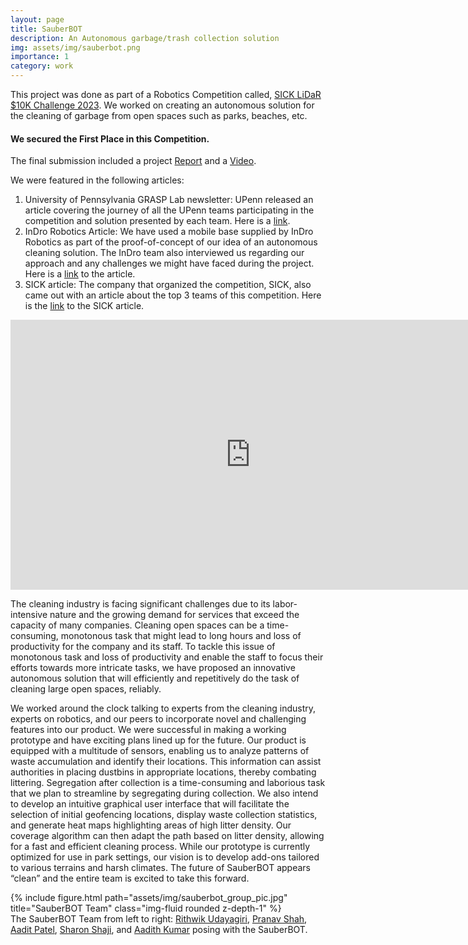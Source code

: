 ```yaml
---
layout: page
title: SauberBOT
description: An Autonomous garbage/trash collection solution
img: assets/img/sauberbot.png
importance: 1
category: work
---
```


This project was done as part of a Robotics Competition called, <a href="https://www.sick.com/us/en/tim10k/w/tim10k/"> SICK LiDaR $10K Challenge 2023</a>. We worked on creating an autonomous solution for the cleaning of garbage from open spaces such as parks, beaches, etc. 

#### We secured the First Place in this Competition.

The final submission included a project <a href="https://drive.google.com/file/d/1eBHcfdx-CNmmY9gcT3kwR6UoZ3bD_4Wa/view?usp=sharing">Report</a> and a <a href="https://www.youtube.com/watch?v=_JcPts7voj8">Video</a>.

We were featured in the following articles:
1. University of Pennsylvania GRASP Lab newsletter: UPenn released an article covering the journey of all the UPenn teams participating in the competition and solution presented by each team. Here is a <a href="https://www.grasp.upenn.edu/news/robotics-masters-students-take-on-sicks-tim10k-challenge">link</a>.
2. InDro Robotics Article: We have used a mobile base supplied by InDro Robotics as part of the proof-of-concept of our idea of an autonomous cleaning solution. The InDro team also interviewed us regarding our approach and any challenges we might have faced during the project. Here is a <a href="https://indrorobotics.ca/upenn-robotics-team-cleans-up-at-sick-lidar-competition/">link</a> to the article.
3. SICK article: The company that organized the competition, SICK, also came out with an article about the top 3 teams of this competition. Here is the <a href="https://sickusablog.com/university-students-use-sick-lidar-solve-real-world-problems/?utm_campaign=Oktopost-USA+-+TiM10K&utm_content=Oktopost-linkedin&utm_medium=social&utm_source=linkedin">link</a> to the SICK article. 


<iframe width="768" height="432" src="https://www.youtube.com/embed/_JcPts7voj8" title="SICK LiDAR TiM$10K Challenge -  SauberBOT" frameborder="0" allow="accelerometer; autoplay; clipboard-write; encrypted-media; gyroscope; picture-in-picture; web-share" allowfullscreen>
</iframe>

The cleaning industry is facing significant challenges due to its labor-intensive nature and the growing demand for services that exceed the capacity of many companies. Cleaning open spaces can be a time-consuming, monotonous task that might lead to long hours and loss of productivity for the company and its staff. To tackle this issue of monotonous task and loss of productivity and enable the staff to focus their efforts towards more intricate tasks, we have proposed an innovative autonomous solution that will efficiently and repetitively do the task of cleaning large open spaces, reliably.

We worked around the clock talking to experts from the cleaning industry, experts on robotics, and our peers to incorporate novel and challenging features into our product. We were successful in making a working prototype and have exciting plans lined up for the future. Our product is equipped with a multitude of sensors, enabling us to analyze patterns of waste accumulation and identify their locations. This information can assist authorities in placing dustbins in appropriate locations, thereby combating littering. Segregation after collection is a time-consuming and laborious task that we plan to streamline by segregating during collection. We also intend to develop an intuitive graphical user interface that will facilitate the selection of initial geofencing locations, display waste collection statistics, and generate heat maps highlighting areas of high litter density. Our coverage algorithm can then adapt the path based on litter density, allowing for a fast and efficient cleaning process. While our prototype is currently optimized for use in park settings, our vision is to develop add-ons tailored to various terrains and harsh climates. The future of SauberBOT appears “clean” and the entire team is excited to take this forward.


<div class="row">
    <div class="col-sm mt-3 mt-md-0">
        {% include figure.html path="assets/img/sauberbot_group_pic.jpg" title="SauberBOT Team" class="img-fluid rounded z-depth-1" %}
    </div>
</div>
<div class="caption">
    The SauberBOT Team from left to right: 
    <a href="https://www.linkedin.com/in/udayagiririthwik/">Rithwik Udayagiri</a>, 
    <a href="https://www.linkedin.com/in/pranav-p-shah/">Pranav Shah</a>, 
    <a href="https://www.linkedin.com/in/aaditp/">Aadit Patel</a>, 
    <a href="https://www.linkedin.com/in/sharonrichushaji/">Sharon Shaji</a>, and 
    <a href="https://www.linkedin.com/in/aadith-kumar/">Aadith Kumar</a> 
    posing with the SauberBOT.
</div>